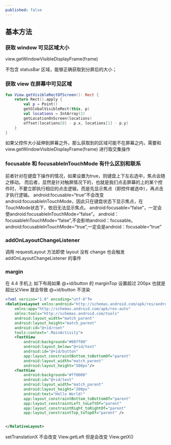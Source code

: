 ```yaml
---
published: false
---
```


## 基本方法
### 获取 window 可见区域大小

view.getWindowVisibleDisplayFrame(frame)

不包含 statusBar 区域，能够正确获取到分屏后的大小；

### 获取 view 在屏幕中可见区域

```kotlin
fun View.getVisibleRectOfScreen(): Rect {
    return Rect().apply {
        val p = Point()
        getGlobalVisibleRect(this, p)
        val locations = IntArray(2)
        getLocationOnScreen(locations)
        offset(locations[0] - p.x, locations[1] - p.y)
    }
}
```

如果父控件大小延伸到屏幕之外，那么获取到的区域可能不在屏幕之内，需要和 view.getWindowVisibleDisplayFrame(frame) 进行取交集操作

### focusable 和 focusableInTouchMode 有什么区别和联系
前者针对在键盘下操作的情况，如果设置为true，则键盘上下左右选中，焦点会随之移动。
而后者，显然是针对触屏情况下的，也就是我们点击屏幕的上的某个控件时，不要立即执行相应的点击逻辑，而是先显示焦点（即控件被选中），再点击才执行逻辑。
android:focusable=“true”不会改变android:focusableInTouchMode，因此只在键盘状态下显示焦点，在TouchMode状态下，依旧无法显示焦点。
android:focusable=“false”，一定会使android:focusableInTouchMode=“false”。
android：focusableInTouchMode=“false”,不会影响android：focusable。
android:focusableInTouchMode=”true”,一定会是android：focusable=“true”


### addOnLayoutChangeListener
调用 requestLayout 方法即使 layout 没有 change 也会触发 addOnLayoutChangeListener 的事件

### margin
在 4.4 手机上 如下布局如果 @+id/button 的 marginTop 设置超过 200px 也就是超出父View 就会导致 @+id/button 不渲染
```xml
<?xml version="1.0" encoding="utf-8"?>
<RelativeLayout xmlns:android="http://schemas.android.com/apk/res/android"
    xmlns:app="http://schemas.android.com/apk/res-auto"
    xmlns:tools="http://schemas.android.com/tools"
    android:layout_width="match_parent"
    android:layout_height="match_parent"
    android:id="@+id/root"
    tools:context=".MainActivity">
    <TextView
        android:background="#00ff00"
        android:layout_below="@+id/text"
        android:id="@+id/button"
        app:layout_constraintBottom_toBottomOf="parent"
        android:layout_width="match_parent"
        android:layout_height="500px"/>
    <TextView
        android:background="#ff0000"
        android:id="@+id/text"
        android:layout_width="match_parent"
        android:layout_height="200px"
        android:text="Hello World!"
        app:layout_constraintBottom_toBottomOf="parent"
        app:layout_constraintLeft_toLeftOf="parent"
        app:layout_constraintRight_toRightOf="parent"
        app:layout_constraintTop_toTopOf="parent" />


</RelativeLayout>
```

setTranslationX 不会改变 View.getLeft 但是会改变 View.getX()